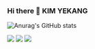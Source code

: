 ### Hi there 👋 KIM YEKANG
![Anurag's GitHub stats](https://github-readme-stats.vercel.app/api?username=kimyekang&show_icons=true&theme=synthwave)

 


<img src="https://img.shields.io/badge/Android-008000?style=flat-square&logo=Android&logoColor=white"/>  <img src="https://img.shields.io/badge/Arduino-00979D?style=flat-square&logo=Arduino&logoColor=white"/> <img src="https://img.shields.io/badge/java-964B00?style=flat-square&logo=java&logoColor=white"/>

